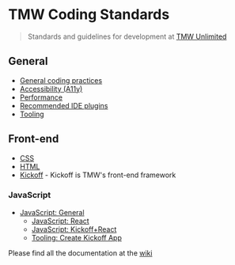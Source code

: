 # TMW Coding Standards
> Standards and guidelines for development at [TMW Unlimited](http://www.tmwunlimited.com)

## General
* [General coding practices](https://github.com/tmwagency/TMW-coding-standards/wiki/General-coding-practices)
* [Accessibility (A11y)](https://github.com/tmwagency/TMW-coding-standards/wiki/Accessibility-(a11y))
* [Performance](https://github.com/tmwagency/TMW-coding-standards/wiki/Performance)
* [Recommended IDE plugins](https://github.com/tmwagency/TMW-coding-standards/wiki/Recommended-IDE-plugins)
* [Tooling](https://github.com/tmwagency/TMW-coding-standards/wiki/Tooling)

## Front-end
* [CSS](https://github.com/tmwagency/TMW-coding-standards/wiki/CSS)
* [HTML](https://github.com/tmwagency/TMW-coding-standards/wiki/HTML)
* [Kickoff](https://github.com/tmwagency/TMW-coding-standards/wiki/Kickoff) - Kickoff is TMW's front-end framework

### JavaScript
* [JavaScript: General](https://github.com/tmwagency/TMW-coding-standards/wiki/JavaScript:-General)
  * [JavaScript: React](https://github.com/tmwagency/TMW-coding-standards/wiki/JavaScript:-React)
  * [JavaScript: Kickoff+React](https://github.com/tmwagency/TMW-coding-standards/wiki/JavaScript:-Kickoff-React)
  * [Tooling: Create Kickoff App](https://github.com/tmwagency/TMW-coding-standards/wiki/Tooling:-Create-Kickoff-App)
  
  
Please find all the documentation at the [wiki](https://github.com/tmwagency/TMW-coding-standards/wiki)
